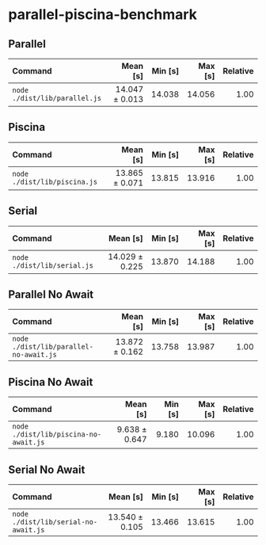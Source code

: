 # parallel-piscina-benchmark

## Parallel

| Command                       |       Mean [s] | Min [s] | Max [s] | Relative |
| :---------------------------- | -------------: | ------: | ------: | -------: |
| `node ./dist/lib/parallel.js` | 14.047 ± 0.013 |  14.038 |  14.056 |     1.00 |

## Piscina

| Command                      |       Mean [s] | Min [s] | Max [s] | Relative |
| :--------------------------- | -------------: | ------: | ------: | -------: |
| `node ./dist/lib/piscina.js` | 13.865 ± 0.071 |  13.815 |  13.916 |     1.00 |

## Serial

| Command                     |       Mean [s] | Min [s] | Max [s] | Relative |
| :-------------------------- | -------------: | ------: | ------: | -------: |
| `node ./dist/lib/serial.js` | 14.029 ± 0.225 |  13.870 |  14.188 |     1.00 |

## Parallel No Await

| Command                                |       Mean [s] | Min [s] | Max [s] | Relative |
| :------------------------------------- | -------------: | ------: | ------: | -------: |
| `node ./dist/lib/parallel-no-await.js` | 13.872 ± 0.162 |  13.758 |  13.987 |     1.00 |

## Piscina No Await

| Command                               |      Mean [s] | Min [s] | Max [s] | Relative |
| :------------------------------------ | ------------: | ------: | ------: | -------: |
| `node ./dist/lib/piscina-no-await.js` | 9.638 ± 0.647 |   9.180 |  10.096 |     1.00 |

## Serial No Await

| Command                              |       Mean [s] | Min [s] | Max [s] | Relative |
| :----------------------------------- | -------------: | ------: | ------: | -------: |
| `node ./dist/lib/serial-no-await.js` | 13.540 ± 0.105 |  13.466 |  13.615 |     1.00 |
